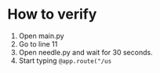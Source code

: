 # How to verify
1. Open main.py
2. Go to line 11
3. Open needle.py and wait for 30 seconds.
4. Start typing `@app.route("/us`